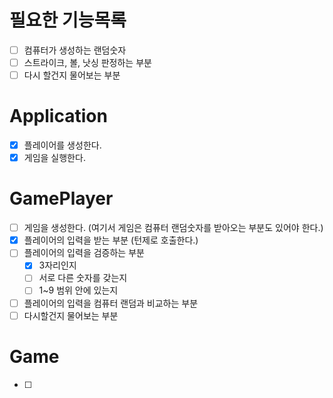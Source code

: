 # 필요한 기능목록

- [ ] 컴퓨터가 생성하는 랜덤숫자
- [ ] 스트라이크, 볼, 낫싱 판정하는 부분
- [ ] 다시 할건지 물어보는 부분

# Application
- [x] 플레이어를 생성한다.
- [x] 게임을 실행한다.

# GamePlayer
- [ ] 게임을 생성한다. (여기서 게임은 컴퓨터 랜덤숫자를 받아오는 부분도 있어야 한다.)
- [x] 플레이어의 입력을 받는 부분 (턴제로 호출한다.)
- [ ] 플레이어의 입력을 검증하는 부분
  - [x] 3자리인지
  - [ ] 서로 다른 숫자를 갖는지
  - [ ] 1~9 범위 안에 있는지
- [ ] 플레이어의 입력을 컴퓨터 랜덤과 비교하는 부분
- [ ] 다시할건지 물어보는 부분

# Game
- [ ]